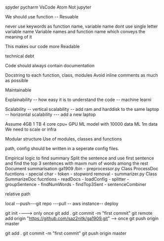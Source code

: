 spyder
pycharm
VsCode
Atom
Not jupyter 

We should use function
-- Resuable

never use keywords as function name, variable name
dont use single letter variable name
Variable names and function name which conveys the meaning of it

This makes our code more Readable

technical debt

Code should always contain documentation

Docstring to each function, class, modules
Avoid inline comments as much as possible

Maintainable

Explainability
 -- how easy it is to understand the code
 -- machine learni
 
Scalability
-- vertical scalability -- add ram and harddisk to the same laptop
-- horizontal scalability --- add a new laptop

Assume 4GB 1 TB 4 core cpu+ GPU
ML model with 10000 data
ML 1m data
We need to scale or infra

Modular structure
Use of modules, classes and functions

path, config should be written in a seperate config files.

Empirical logic to find summary 
Split the sentence and use first sentence and find the top 3 sentences with maxm num of words among the rest
Document summarisation
ga1909
	/bin
	- preprocessor.py
		Class ProcessDoc
			fucntions
			- special char
			- token
			- stopword removal
	- summarizer.py
		Class SummarizeDoc
			fucntions
			- readDocs
			- loadConfig
			- splitter
			- groupSentence
			- findNumWords
			- findTop3Sent
			- sentenceCombiner
			
			
relative path

local --push---git repo ---pull -- aws instance-- deploy

git init ----> only once
git add .
git commit -m "first commit"
git remote add origin "https://github.com/saz2nitk/ga1909.git" --> once
git push origin master

git add .
git commit -m "first commit"
git push origin master














 
 
 
 
 
 
 
 
 
 
 
 
 
 
 
 
 